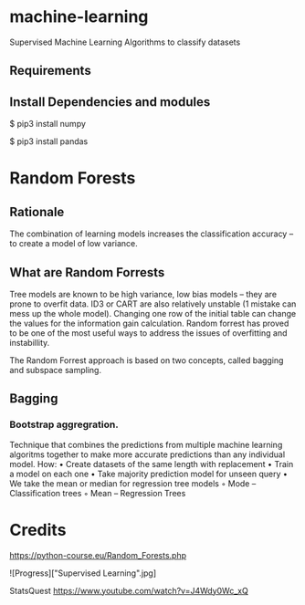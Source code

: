 # machine-learning
Supervised Machine Learning Algorithms to classify datasets

## Requirements

## Install Dependencies and modules

 $ pip3 install numpy
 
 $ pip3 install pandas

# Random Forests


## Rationale
The combination of learning models increases the classification accuracy – to create a model of low variance.


## What are Random Forrests
Tree models are known to be high variance, low bias models – they are prone to overfit data. ID3 or CART are also relatively unstable (1 mistake can mess up the whole model).  Changing one row of the initial table can change the values for the information gain calculation.
Random forrest has proved to be one of the most useful ways to address the issues of overfitting and instabillity.

The Random Forrest approach is based on two concepts, called bagging and subspace sampling.

## Bagging
### Bootstrap aggregration.
Technique that combines the predictions from multiple machine learning algoritms together to make more accurate predictions than any individual model.
	How:
    • Create datasets of the same length with replacement
    • Train a model on each one
    • Take majority prediction model for unseen query
    • We take the mean or median for regression tree models 
        ◦ Mode – Classification trees
        ◦ Mean – Regression Trees



# Credits
https://python-course.eu/Random_Forests.php

![Progress]["Supervised Learning".jpg]


StatsQuest
https://www.youtube.com/watch?v=J4Wdy0Wc_xQ
